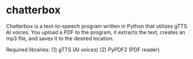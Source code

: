 # chatterbox
Chatterbox is a text-to-speech program written in Python that utilizes gTTS AI voices.
You upload a PDF to the program, it extracts the text, creates an mp3 file, and saves it to the desired location.

Required libraries:
(1) gTTS (AI voices)
(2) PyPDF2 (PDF reader)
